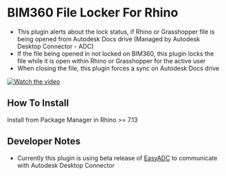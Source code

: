 # BIM360 File Locker For Rhino

- This plugin alerts about the lock status, if Rhino or Grasshopper file is being opened from Autodesk Docs drive (Managed by Autodesk Desktop Connector - ADC)
- If the file being opened in not locked on BIM360, this plugin locks the file while it is open within Rhino or Grasshopper for the active user
- When closing the file, this plugin forces a sync on Autodesk Docs drive


[![Watch the video](https://img.youtube.com/vi/son3aC8kJ2c/maxresdefault.jpg)](https://youtu.be/son3aC8kJ2c)


## How To Install

Install from Package Manager in Rhino >= 7.13

## Developer Notes

- Currently this plugin is using beta release of [EasyADC](https://www.nuget.org/packages/EasyADC/) to communicate with Autodesk Desktop Connector
